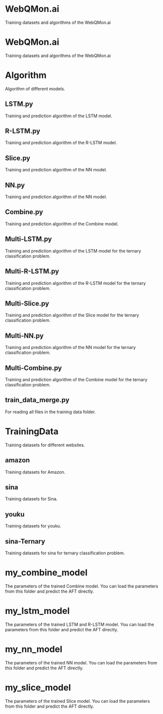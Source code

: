 # WebQMon.ai
Training datasets and algorithms of the WebQMon.ai
# WebQMon.ai
Training datasets and algorithms of the WebQMon.ai
# Algorithm
Algorithm of different models.
## LSTM.py
Training and prediction algorithm of the LSTM model.
## R-LSTM.py
Training and prediction algorithm of the R-LSTM model.
## Slice.py
Training and prediction algorithm of the NN model.
## NN.py
Training and prediction algorithm of the NN model.
## Combine.py
Training and prediction algorithm of the Combine model.
## Multi-LSTM.py
Training and prediction algorithm of the LSTM model for the ternary classification problem.
## Multi-R-LSTM.py
Training and prediction algorithm of the R-LSTM model for the ternary classification problem.
## Multi-Slice.py
Training and prediction algorithm of the Slice model for the ternary classification problem.
## Multi-NN.py
Training and prediction algorithm of the NN model for the ternary classification problem.
## Multi-Combine.py
Training and prediction algorithm of the Combine model for the ternary classification problem.	
## train_data_merge.py
For reading all files in the training data folder.
# TrainingData
Training datasets for different websites.
## amazon
Training datasets for Amazon.
## sina
Training datasets for Sina.
## youku
Training datasets for youku.
## sina-Ternary
Training datasets for sina for ternary classification problem.
# my_combine_model
The parameters of the trained Combine model. You can load the parameters from this folder and predict the AFT directly.
# my_lstm_model
The parameters of the trained LSTM and R-LSTM model. You can load the parameters from this folder and predict the AFT directly.
# my_nn_model
The parameters of the trained NN model. You can load the parameters from this folder and predict the AFT directly.
# my_slice_model
The parameters of the trained Slice model. You can load the parameters from this folder and predict the AFT directly.
